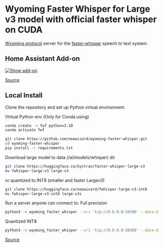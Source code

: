# Wyoming Faster Whisper for Large v3 model with official faster whisper on CUDA

[Wyoming protocol](https://github.com/rhasspy/wyoming) server for the [faster-whisper](https://github.com/guillaumekln/faster-whisper/) speech to text system.

## Home Assistant Add-on

[![Show add-on](https://my.home-assistant.io/badges/supervisor_addon.svg)](https://my.home-assistant.io/redirect/supervisor_addon/?addon=core_whisper)

[Source](https://github.com/home-assistant/addons/tree/master/whisper)

## Local Install

Clone the repository and set up Python virtual environment:

Virtual Python env (Only for Conda using)
``` sh
conda create -n fwf python=3.10
conda activate fwf
```

``` sh
git clone https://github.com/neowisard/wyoming-faster-whisper.git
cd wyoming-faster-whisper
pip install -r requirements.txt
```

Download large model to data (/ai/models/whisper) dir

```sh
git clone https://huggingface.co/Systran/faster-whisper-large-v3
mv fwhisper-large-v3 large-v3
```
or quantized to INT8 (smaller and faster Largev3)
```sh
git clone https://huggingface.co/neowisard/fwhisper-large-v3-int8
mv fwhisper-large-v3-int8 large-v3i
```

Run a server anyone can connect to:
Full precision
```sh
python3 -m wyoming_faster_whisper --uri 'tcp://0.0.0.0:10300' --data-dir /ai/models/whisper --model large-v3 --beam-size 1 --language ru --download-dir /ai/models/whisper --compute-type float16 --device cuda --initial-prompt "promt"
```
Quantized INT8

```sh
python3 -m wyoming_faster_whisper --uri 'tcp://0.0.0.0:10300' --data-dir /ai/models/whisper --model large-v3i --beam-size 1 --language ru --download-dir /ai/models/whisper --compute-type int8_float32 --device cuda
```


[Source](https://github.com/rhasspy/wyoming-addons/tree/master/whisper)
